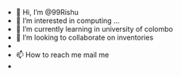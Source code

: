 - 👋 Hi, I’m @99Rishu
- 👀 I’m interested in computing ...
- 🌱 I’m currently learning in university of colombo
- 💞️ I’m looking to collaborate on inventories
- 
- 📫 How to reach me mail me
- 

<!---
99Rishu/99Rishu is a ✨ special ✨ repository because its `README.md` (this file) appears on your GitHub profile.
You can click the Preview link to take a look at your changes.
--->
